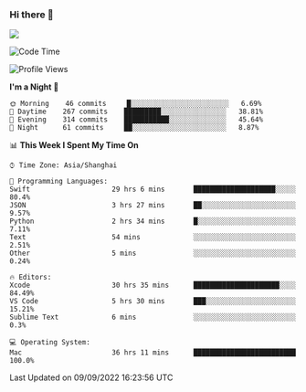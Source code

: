 ### Hi there 👋

<!--
**JJAYCHEN1e/jjaychen1e** is a ✨ _special_ ✨ repository because its `README.md` (this file) appears on your GitHub profile.

Here are some ideas to get you started:

- 🔭 I’m currently working on ...
- 🌱 I’m currently learning ...
- 👯 I’m looking to collaborate on ...
- 🤔 I’m looking for help with ...
- 💬 Ask me about ...
- 📫 How to reach me: ...
- 😄 Pronouns: ...
- ⚡ Fun fact: ...
-->

[![](https://github-readme-stats.vercel.app/api?username=jjaychen1e&show_icons=true)](https://github.com/jjaychen1e/github-readme-stats?count_private=true)

<!--START_SECTION:waka-->
![Code Time](http://img.shields.io/badge/Code%20Time-241%20hrs%204%20mins-blue)

![Profile Views](http://img.shields.io/badge/Profile%20Views-0-blue)

**I'm a Night 🦉** 

```text
🌞 Morning    46 commits     █░░░░░░░░░░░░░░░░░░░░░░░░   6.69% 
🌆 Daytime    267 commits    █████████░░░░░░░░░░░░░░░░   38.81% 
🌃 Evening    314 commits    ███████████░░░░░░░░░░░░░░   45.64% 
🌙 Night      61 commits     ██░░░░░░░░░░░░░░░░░░░░░░░   8.87%

```


📊 **This Week I Spent My Time On** 

```text
⌚︎ Time Zone: Asia/Shanghai

💬 Programming Languages: 
Swift                    29 hrs 6 mins       ████████████████████░░░░░   80.4% 
JSON                     3 hrs 27 mins       ██░░░░░░░░░░░░░░░░░░░░░░░   9.57% 
Python                   2 hrs 34 mins       █░░░░░░░░░░░░░░░░░░░░░░░░   7.11% 
Text                     54 mins             ░░░░░░░░░░░░░░░░░░░░░░░░░   2.51% 
Other                    5 mins              ░░░░░░░░░░░░░░░░░░░░░░░░░   0.24%

🔥 Editors: 
Xcode                    30 hrs 35 mins      █████████████████████░░░░   84.49% 
VS Code                  5 hrs 30 mins       ███░░░░░░░░░░░░░░░░░░░░░░   15.21% 
Sublime Text             6 mins              ░░░░░░░░░░░░░░░░░░░░░░░░░   0.3%

💻 Operating System: 
Mac                      36 hrs 11 mins      █████████████████████████   100.0%

```


 Last Updated on 09/09/2022 16:23:56 UTC
<!--END_SECTION:waka-->
